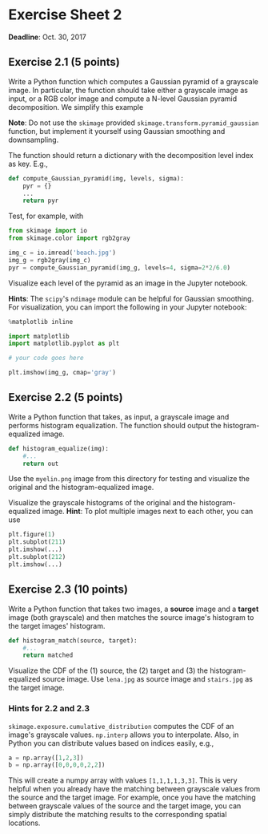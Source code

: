 # Exercise Sheet 2

**Deadline**: Oct. 30, 2017

## Exercise 2.1 (5 points)

Write a Python function which computes a Gaussian pyramid of a grayscale image.
In particular, the function should take either a grayscale image as input, or
a RGB color image and compute a N-level Gaussian pyramid decomposition. We
simplify this example

**Note**:
Do not use the `skimage` provided `skimage.transform.pyramid_gaussian` function,
but implement it yourself using Gaussian smoothing and downsampling.

The function should return a dictionary with the decomposition level
index as key. E.g.,

```python
def compute_Gaussian_pyramid(img, levels, sigma):
    pyr = {}
    ...
    return pyr
```

Test, for example, with

```python
from skimage import io
from skimage.color import rgb2gray

img_c = io.imread('beach.jpg')
img_g = rgb2gray(img_c)
pyr = compute_Gaussian_pyramid(img_g, levels=4, sigma=2*2/6.0)
```

Visualize each level of the pyramid as an image in the Jupyter notebook.

**Hints**: The `scipy`'s `ndimage` module can be helpful for Gaussian smoothing.
For visualization, you can import the following in your Jupyter notebook:
```python
%matplotlib inline

import matplotlib
import matplotlib.pyplot as plt

# your code goes here

plt.imshow(img_g, cmap='gray')
```

## Exercise 2.2 (5 points)

Write a Python function that takes, as input, a grayscale image and
performs histogram equalization. The function should output the
histogram-equalized image.

```python
def histogram_equalize(img):
    #...
    return out
```

Use the `myelin.png` image from this directory for testing and visualize
the original and the histogram-equalized image.

Visualize the grayscale histograms of the original and the histogram-equalized
image. **Hint**: To plot multiple images next to each other, you can use

```python
plt.figure(1)
plt.subplot(211)
plt.imshow(...)
plt.subplot(212)
plt.imshow(...)
```

## Exercise 2.3 (10 points)

Write a Python function that takes two images, a **source** image and
a **target** image (both grayscale) and then matches the source image's
histogram to the target images' histogram.

```python
def histogram_match(source, target):
    #...
    return matched
```
Visualize the CDF of the (1) source, the (2) target and (3) the histogram-equalized
source image. Use `lena.jpg` as source image and `stairs.jpg` as the target image.

### Hints for 2.2 and 2.3

`skimage.exposure.cumulative_distribution` computes the CDF of an image's
grayscale values. `np.interp` allows you to interpolate. Also, in Python you can
distribute values based on indices easily, e.g.,

```python
a = np.array([1,2,3])
b = np.array([0,0,0,0,2,2])
```
This will create a numpy array with values `[1,1,1,1,3,3]`. This is very
helpful when you already have the matching between grayscale values from
the source and the target image. For example, once you have the matching
between grayscale values of the source and the target image, you can simply
distribute the matching results to the corresponding spatial locations.
